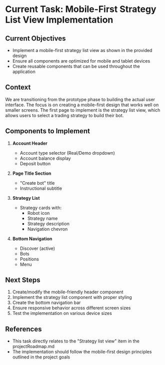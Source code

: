 # Current Task: Mobile-First Strategy List View Implementation

## Current Objectives
- Implement a mobile-first strategy list view as shown in the provided design
- Ensure all components are optimized for mobile and tablet devices
- Create reusable components that can be used throughout the application

## Context
We are transitioning from the prototype phase to building the actual user interface. The focus is on creating a mobile-first design that works well on smaller screens. The first page to implement is the strategy list view, which allows users to select a trading strategy to build their bot.

## Components to Implement
1. **Account Header**
   - Account type selector (Real/Demo dropdown)
   - Account balance display
   - Deposit button

2. **Page Title Section**
   - "Create bot" title
   - Instructional subtitle

3. **Strategy List**
   - Strategy cards with:
     - Robot icon
     - Strategy name
     - Strategy description
     - Navigation chevron

4. **Bottom Navigation**
   - Discover (active)
   - Bots
   - Positions
   - Menu

## Next Steps
1. Create/modify the mobile-friendly header component
2. Implement the strategy list component with proper styling
3. Create the bottom navigation bar
4. Ensure responsive behavior across different screen sizes
5. Test the implementation on various device sizes

## References
- This task directly relates to the "Strategy list view" item in the projectRoadmap.md
- The implementation should follow the mobile-first design principles outlined in the project goals
